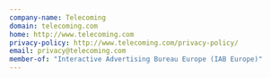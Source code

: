 ```yaml
---
company-name: Telecoming
domain: telecoming.com
home: http://www.telecoming.com
privacy-policy: http://www.telecoming.com/privacy-policy/
email: privacy@telecoming.com
member-of: "Interactive Advertising Bureau Europe (IAB Europe)"
---
```




